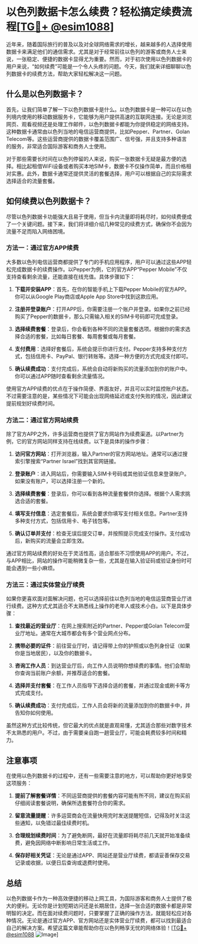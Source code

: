 # 以色列数据卡怎么续费？轻松搞定续费流程[[TG💪+ @esim1088](https://t.me/s/esim1088)]

近年来，随着国际旅行的普及以及对全球网络需求的增长，越来越多的人选择使用数据卡来满足他们的通信需求。尤其是对于经常前往以色列的游客或商务人士来说，一张稳定、便捷的数据卡显得尤为重要。然而，对于初次使用以色列数据卡的用户来说，“如何续费”可能是一个令人头疼的问题。今天，我们就来详细聊聊以色列数据卡的续费方法，帮助大家轻松解决这一问题。

## 什么是以色列数据卡？

首先，让我们简单了解一下以色列数据卡是什么。以色列数据卡是一种可以在以色列境内使用的移动数据服务卡，它能够为用户提供高速的互联网连接。无论是浏览网页、观看视频还是处理工作邮件，以色列数据卡都能为你提供稳定的网络支持。这种数据卡通常由以色列当地的电信运营商提供，比如Pepper、Partner、Golan Telecom等。这些运营商提供的数据卡覆盖范围广、信号强，并且支持多种语言的服务，非常适合国际游客和商务人士使用。

对于那些需要长时间在以色列停留的人来说，购买一张数据卡无疑是最方便的选择。相比起租借WiFi设备或者购买本地SIM卡，数据卡不仅操作简单，而且价格相对实惠。此外，数据卡通常还提供灵活的套餐选择，用户可以根据自己的实际需求选择适合的流量套餐。

## 如何续费以色列数据卡？

尽管以色列数据卡功能强大且易于使用，但当卡内流量即将耗尽时，如何续费便成了一个关键问题。接下来，我们将详细介绍几种常见的续费方式，确保你不会因为流量不足而陷入网络困境。

### 方法一：通过官方APP续费

大多数以色列电信运营商都提供了专门的手机应用程序，用户可以通过这些APP轻松完成数据卡的续费操作。以Pepper为例，它的官方APP“Pepper Mobile”不仅支持查看剩余流量，还能直接在线充值。具体步骤如下：

1. **下载并安装APP**：首先，在你的智能手机上下载Pepper Mobile的官方APP。你可以从Google Play商店或Apple App Store中找到这款应用。
   
2. **注册并登录账户**：打开APP后，你需要注册一个账户并登录。如果你之前已经购买了Pepper的数据卡，那么只需输入相关的SIM卡号码即可完成登录。

3. **选择续费套餐**：登录后，你会看到各种不同的流量套餐选项。根据你的需求选择合适的套餐，比如每日套餐、每周套餐或每月套餐。

4. **支付费用**：选择好套餐后，系统会提示你进行支付。Pepper支持多种支付方式，包括信用卡、PayPal、银行转账等。选择一种方便的方式完成支付即可。

5. **确认续费成功**：支付完成后，系统会自动将新购买的流量添加到你的账户中。你可以通过APP随时查看剩余流量情况。

使用官方APP续费的优点在于操作简便、界面友好，并且可以实时监控账户状态。不过需要注意的是，某些情况下可能会出现网络延迟或支付失败的情况，因此建议提前规划好续费时间。

### 方法二：通过官方网站续费

除了官方APP之外，许多运营商也提供了官方网站作为续费渠道。以Partner为例，它的官方网站同样支持在线续费。以下是具体的操作步骤：

1. **访问官方网站**：打开浏览器，输入Partner的官方网站地址。通常可以通过搜索引擎搜索“Partner Israel”找到其官网链接。

2. **登录账户**：进入网站后，你需要输入SIM卡号码或其他验证信息来登录账户。如果没有账户，可以选择注册一个新的。

3. **选择续费套餐**：登录后，你可以看到各种流量套餐供你选择。根据个人需求挑选合适的套餐。

4. **填写支付信息**：选定套餐后，系统会要求你填写支付相关信息。Partner支持多种支付方式，包括信用卡、电子钱包等。

5. **确认订单并支付**：检查无误后提交订单，并按照提示完成支付操作。支付成功后，新购买的流量会立即生效。

通过官方网站续费的好处在于灵活性高，适合那些不习惯使用APP的用户。不过，与APP相比，网站的操作可能稍微复杂一些，尤其是在输入验证码或验证身份时可能会遇到一些小麻烦。

### 方法三：通过实体营业厅续费

如果你更喜欢面对面解决问题，也可以选择前往以色列当地的电信运营商营业厅进行续费。这种方式尤其适合不太熟悉线上操作的老年人或技术小白。以下是具体步骤：

1. **查找最近的营业厅**：在网上搜索附近的Partner、Pepper或Golan Telecom营业厅地址。通常在大城市都会有多个营业网点分布。

2. **携带必要的证件**：前往营业厅时，请记得带上你的护照或以色列身份证（如果你是当地居民），以及你的数据卡。

3. **咨询工作人员**：到达营业厅后，向工作人员说明你想续费的事情。他们会帮助你查询当前账户余额，并推荐适合的套餐。

4. **选择并支付套餐**：在工作人员指导下选择合适的套餐，并通过现金或刷卡等方式完成支付。

5. **确认续费成功**：支付完成后，工作人员会将新的流量添加到你的数据卡中，并告知你如何使用。

虽然这种方式比较传统，但它最大的优点就是直观易懂，尤其适合那些对数字技术不太熟悉的用户。不过，由于需要亲自跑一趟营业厅，可能会耗费较多时间和精力。

## 注意事项

在使用以色列数据卡的过程中，还有一些需要注意的地方，可以帮助你更好地享受这项服务：

1. **提前了解套餐详情**：不同运营商提供的套餐内容可能有所不同，建议在购买前仔细阅读套餐说明，确保所选套餐符合你的需求。

2. **留意流量提醒**：许多运营商会在流量快用完时发送提醒短信，记得及时关注这些通知，以免错过最佳续费时机。

3. **合理规划续费时间**：为了避免断网，最好在流量即将耗尽前几天就开始准备续费，避免因网络中断影响日常生活或工作。

4. **保存好相关凭证**：无论是通过APP、网站还是营业厅续费，都请妥善保存交易记录或收据，以便日后查询或退费时使用。

## 总结

以色列数据卡作为一种高效便捷的移动上网工具，为国际游客和商务人士提供了极大的便利。无论你是计划短期访问还是长期居住，选择一张合适的数据卡都是非常明智的决定。而在面对续费问题时，只要掌握了正确的操作方法，就能轻松应对各种情况。无论是通过官方APP、官方网站还是实体营业厅续费，都可以找到最适合自己的解决方案。希望这篇文章能帮助你在以色列畅享无忧的网络体验！[[TG💪+ @esim1088](https://t.me/s/esim1088) ![Image](https://i.postimg.cc/4NQfJmqS/Snipaste-2025-05-13-00-14-12.png)]